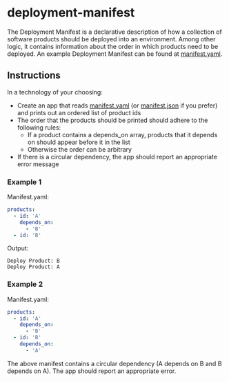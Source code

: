 # deployment-manifest
The Deployment Manifest is a declarative description of how a collection of software products should be deployed into an environment. Among other logic, it contains information about the order in which products need to be deployed. An example Deployment Manifest can be found at [manifest.yaml](manifest.yaml).

## Instructions
In a technology of your choosing:
* Create an app that reads [manifest.yaml](manifest.yaml) (or [manifest.json](manifest.json) if you prefer) and prints out an ordered list of product ids
* The order that the products should be printed should adhere to the following rules:
  * If a product contains a depends_on array, products that it depends on should appear before it in the list
  * Otherwise the order can be arbitrary
* If there is a circular dependency, the app should report an appropriate error message

### Example 1
Manifest.yaml:
```yaml
products:
  - id: 'A'
    depends_on:
      - 'B'
  - id: 'B'
```
Output:
```
Deploy Product: B
Deploy Product: A
```

### Example 2
Manifest.yaml:
```yaml
products:
  - id: 'A'
    depends_on:
      - 'B'
  - id: 'B'
    depends_on:
      - 'A'
```
The above manifest contains a circular dependency (A depends on B and B depends on A). The app should report an appropriate error.
